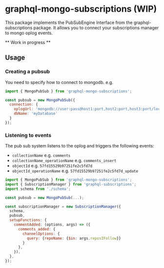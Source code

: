 # graphql-mongo-subscriptions (WIP)

This package implements the PubSubEngine Interface from the graphql-subscriptions package. 
It allows you to connect your subscriptions manager to mongo oplog events.

** Work in progress **
   
   
## Usage
### Creating a pubsub

You need to specify how to connect to mongodb. e.g.
 
```javascript
import { MongoPubSub } from 'graphql-mongo-subscriptions';

const pubsub = new MongoPubSub({
  connection: {
    oplogUrl: 'mongodb://user:pass@host1:port,host2:port,host3:port/local',
    dbName: 'myDatabase'
  }
});
```

### Listening to events
The pub sub system listens to the oplog and triggers the following events:
 - `collectionName` e.g. `comments`
 - `collectionName_operationName` e.g. `comments_insert`
 - `objectId` e.g. `57fd15529b97251fe2c5fd7d`
 - `objectId_operationName` e.g. `57fd15529b97251fe2c5fd7d_update`

```javascript
import { MongoPubSub } from 'graphql-mongo-subscriptions';
import { SubscriptionManager } from 'graphql-subscriptions';
import schema from './schema';

const pubsub = new MongoPubSub(...);

const subscriptionManager = new SubscriptionManager({
  schema,
  pubsub,
  setupFunctions: {
    commentAdded: (options, args) => ({
      comments_added: {
        channelOptions: {
          query: {repoName: {$in: args.reposIFollow}}
        }
      },
    }),
  },
});
```
